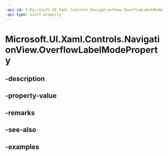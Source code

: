 ```yaml
---
-api-id: P:Microsoft.UI.Xaml.Controls.NavigationView.OverflowLabelModeProperty
-api-type: winrt property
---
```


<!-- Property syntax.
public DependencyProperty OverflowLabelModeProperty { get; }
-->

# Microsoft.UI.Xaml.Controls.NavigationView.OverflowLabelModeProperty

## -description

## -property-value

## -remarks

## -see-also

## -examples

